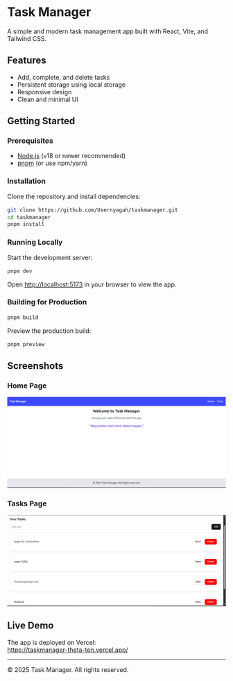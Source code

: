 # Task Manager

A simple and modern task management app built with React, Vite, and Tailwind CSS.

## Features

- Add, complete, and delete tasks
- Persistent storage using local storage
- Responsive design
- Clean and minimal UI

## Getting Started

### Prerequisites

- [Node.js](https://nodejs.org/) (v18 or newer recommended)
- [pnpm](https://pnpm.io/) (or use npm/yarn)

### Installation

Clone the repository and install dependencies:

```sh
git clone https://github.com/Usernyagah/taskmanager.git
cd taskmanager
pnpm install
```

### Running Locally

Start the development server:

```sh
pnpm dev
```

Open [http://localhost:5173](http://localhost:5173) in your browser to view the app.

### Building for Production

```sh
pnpm build
```

Preview the production build:

```sh
pnpm preview
```

## Screenshots

### Home Page

![Home Screenshot](src/assets/home.png)

### Tasks Page

![Tasks Screenshot](src/assets/tasks.png)


## Live Demo

The app is deployed on Vercel:  
https://taskmanager-theta-ten.vercel.app/

---

© 2025 Task Manager. All rights reserved.
